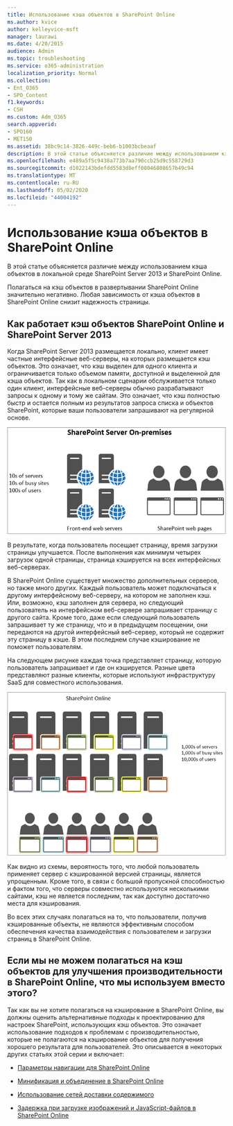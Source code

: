 ```yaml
---
title: Использование кэша объектов в SharePoint Online
ms.author: kvice
author: kelleyvice-msft
manager: laurawi
ms.date: 4/20/2015
audience: Admin
ms.topic: troubleshooting
ms.service: o365-administration
localization_priority: Normal
ms.collection:
- Ent_O365
- SPO_Content
f1.keywords:
- CSH
ms.custom: Adm_O365
search.appverid:
- SPO160
- MET150
ms.assetid: 38bc9c14-3826-449c-beb6-b1003bcbeaaf
description: В этой статье объясняется различие между использованием кэша объектов в локальной среде SharePoint Server 2013 и SharePoint Online.
ms.openlocfilehash: e489a5f5c9438a773b7aa790ccb25d9c558729d3
ms.sourcegitcommit: d1022143bdefdd5583d8eff08046808657b49c94
ms.translationtype: MT
ms.contentlocale: ru-RU
ms.lasthandoff: 05/02/2020
ms.locfileid: "44004192"
---
```

# <a name="using-the-object-cache-with-sharepoint-online"></a>Использование кэша объектов в SharePoint Online

В этой статье объясняется различие между использованием кэша объектов в локальной среде SharePoint Server 2013 и SharePoint Online.
  
Полагаться на кэш объектов в развертывании SharePoint Online значительно негативно. Любая зависимость от кэша объектов в SharePoint Online снизит надежность страницы. 
  
## <a name="how-the-sharepoint-online-and-sharepoint-server-2013-object-cache-works"></a>Как работает кэш объектов SharePoint Online и SharePoint Server 2013

Когда SharePoint Server 2013 размещается локально, клиент имеет частные интерфейсные веб-серверы, на которых размещается кэш объектов. Это означает, что кэш выделен для одного клиента и ограничивается только объемом памяти, доступной и выделенной для кэша объектов. Так как в локальном сценарии обслуживается только один клиент, интерфейсные веб-серверы обычно разрабатывают запросы к одному и тому же сайтам. Это означает, что кэш полностью быстр и остается полным из результатов запроса списка и объектов SharePoint, которые ваши пользователи запрашивают на регулярной основе.
  
![Показывает трафик и нагрузку на локальные веб-серверы переднего плана](media/a0d38b36-4909-4abb-8d4e-4930814bb3de.png)
  
В результате, когда пользователь посещает страницу, время загрузки страницы улучшается. После выполнения как минимум четырех загрузок одной страницы, страница кэшируется на всех интерфейсных веб-серверах.
  
В SharePoint Online существует множество дополнительных серверов, но также много других. Каждый пользователь может подключаться к другому интерфейсному веб-серверу, на котором не заполнен кэш. Или, возможно, кэш заполнен для сервера, но следующий пользователь на интерфейсном веб-сервере запрашивает страницу с другого сайта. Кроме того, даже если следующий пользователь запрашивает ту же страницу, что и в предыдущем посещении, они передаются на другой интерфейсный веб-сервер, который не содержит эту страницу в кэше. В этом последнем случае кэширование не поможет пользователям.
  
На следующем рисунке каждая точка представляет страницу, которую пользователь запрашивает и где он кэшируется. Разные цвета представляют разные клиенты, которые используют инфраструктуру SaaS для совместного использования.
  
![Показывает результаты кэширования объектов в SharePoint Online](media/25d04011-ef83-4cb7-9e04-a6ed490f63c3.png)
  
Как видно из схемы, вероятность того, что любой пользователь применяет сервер с кэшированной версией страницы, является упрощенным. Кроме того, в связи с большой пропускной способностью и фактом того, что серверы совместно используются несколькими сайтами, кэш не является последним, так как доступно достаточно места для кэширования.
  
Во всех этих случаях полагаться на то, что пользователи, получив кэшированные объекты, не являются эффективным способом обеспечения качества взаимодействия с пользователем и загрузки страниц в SharePoint Online.
  
## <a name="if-we-cant-rely-on-the-object-cache-to-improve-performance-in-sharepoint-online-what-do-we-use-instead"></a>Если мы не можем полагаться на кэш объектов для улучшения производительности в SharePoint Online, что мы используем вместо этого?

Так как вы не хотите полагаться на кэширование в SharePoint Online, вы должны оценить альтернативные подходы к проектированию для настроек SharePoint, использующих кэш объектов. Это означает использование подходов к проблемам с производительностью, которые не полагаются на кэширование объектов для получения хорошего результата для пользователей. Это описывается в некоторых других статьях этой серии и включает:
  
- [Параметры навигации для SharePoint Online](navigation-options-for-sharepoint-online.md)
    
- [Минификация и объединение в SharePoint Online](minification-and-bundling-in-sharepoint-online.md)
    
- [Использование сетей доставки содержимого](using-content-delivery-networks-with-sharepoint-online.md)
    
- [Задержка при загрузке изображений и JavaScript-файлов в SharePoint Online](delay-loading-images-and-javascript-in-sharepoint-online.md)
    

